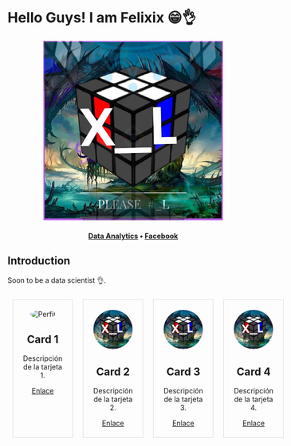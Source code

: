 # Hello Guys! I am Felixix 😁👌

<div align="center">
  <img src="/image/perfil.jpg" height="360">
</div>

<h4 align="center">
  <b><a href="#">Data Analytics</a></b>
  •
  <a href="https://www.facebook.com/FelixixLG" target="_blank">Facebook</a>
</h4>

## Introduction
Soon to be a data scientist 👌.

<style>
    /* Estilo básico para las tarjetas */
    .card-container {
        display: flex;
        justify-content: space-around; /* Puedes ajustar esto según tus preferencias */
    }

    .card {
        border: 1px solid #ddd;
        padding: 20px;
        margin: 10px;
        text-align: center;
    }

    /* Estilo para la imagen en las tarjetas */
    .card img {
        max-width: 100%;
        height: auto;
        border-radius: 50%; /* Esto es solo un ejemplo, puedes ajustarlo según tus preferencias */
    }
</style>

<div class="card-container">

<!-- Tarjeta 1 -->
<div class="card">
    <img src="https://th.bing.com/th/id/R.1708adc730375680d40f8dfc4bb33565?rik=P4UFPLhh%2bkfYnw&riu=http%3a%2f%2fupload.wikimedia.org%2fwikipedia%2fcommons%2f1%2f1b%2fGato_meditando.jpg&ehk=Jv7Vyqr9gBFq109T1pYR%2fkj%2b1Gd1V0pDs%2bwTm7Axt4U%3d&risl=&pid=ImgRaw&r=0" alt="Perfil" width="50">
    <h2>Card 1</h2>
    <p>Descripción de la tarjeta 1.</p>
    <a href="#">Enlace</a>
</div>

<!-- Tarjeta 2 -->
<div class="card">
    <img src="/image/perfil.jpg" alt="Perfil">
    <h2>Card 2</h2>
    <p>Descripción de la tarjeta 2.</p>
    <a href="#">Enlace</a>
</div>

<!-- Tarjeta 3 -->
<div class="card">
    <img src="/image/perfil.jpg" alt="Perfil">
    <h2>Card 3</h2>
    <p>Descripción de la tarjeta 3.</p>
    <a href="#">Enlace</a>
</div>

<!-- Tarjeta 4 -->
<div class="card">
    <img src="/image/perfil.jpg" alt="Perfil">
    <h2>Card 4</h2>
    <p>Descripción de la tarjeta 4.</p>
    <a href="#">Enlace</a>
</div>

</div>
